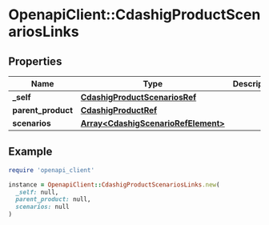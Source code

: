# OpenapiClient::CdashigProductScenariosLinks

## Properties

| Name | Type | Description | Notes |
| ---- | ---- | ----------- | ----- |
| **_self** | [**CdashigProductScenariosRef**](CdashigProductScenariosRef.md) |  | [optional] |
| **parent_product** | [**CdashigProductRef**](CdashigProductRef.md) |  | [optional] |
| **scenarios** | [**Array&lt;CdashigScenarioRefElement&gt;**](CdashigScenarioRefElement.md) |  | [optional] |

## Example

```ruby
require 'openapi_client'

instance = OpenapiClient::CdashigProductScenariosLinks.new(
  _self: null,
  parent_product: null,
  scenarios: null
)
```

